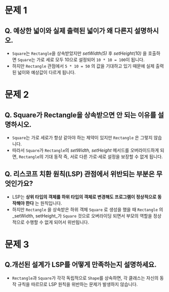 # 문제 1  

## Q. 예상한 넓이와 실제 출력된 넓이가 왜 다른지 설명하시오.

- `Square`는 `Rectangle`을 상속받았지만 _setWidth(5)_ 후 _setHeight(10)_ 을
호출하면 `Square`는 가로 세로 모두 10으로 설정되어 `10 * 10 = 100`이 됩니다.
- 하지만 `Rectangle` 관점에서 `5 * 10 = 50` 의 값을 기대하고 있기 때문에
실제 출력된 넓이와 예상값이 다르게 됩니다.


# 문제 2
## Q.  Square가 Rectangle을 상속받으면 안 되는 이유를 설명하시오.

- `Square`는 가로 세로가 항상 같아야 하는 제약이 있지만 `Rectangle` 은 그렇지 않습니다.
- 따라서 `Square`가 `Rectangle`의 _setWidth, setHeight_ 메서드를 오버라이드하게 되면,
`Rectangle`의 기대 동작 즉, 서로 다른 가로·세로 설정을 보장할 수 없게 됩니다.

## Q. 리스코프 치환 원칙(LSP) 관점에서 위반되는 부분은 무엇인가요?

- LSP는 **상위 타입의 객체를 하위 타입의 객체로 변경해도 프로그램이 정상적으로 동작해야 한다** 는 원칙입니다.
- 하지만 `Rectangle` 을 상속받은 하위 객체 `Square` 로 생성을 했을 때 `Rectangle` 의 _setWidth, setHeight_가 
`Square` 것으로 오버라이딩 되면서 부모의 역할을 정상적으로 수행할 수 없게 되어서 위반됩니다.


# 문제 3
## Q.개선된 설계가 LSP를 어떻게 만족하는지 설명하세요.

- `Rectangle`과 `Square`가 각각 독립적으로 `Shape`를 상속하면, 
각 클래스는 자신의 동작 규칙을 따르므로 LSP 원칙을 위반하는 문제가 발생하지 않습니다.